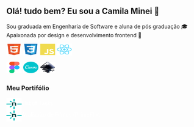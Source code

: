 ## Olá! tudo bem? Eu sou a Camila Minei 👋

Sou graduada em Engenharia de Software  e aluna de pós graduação 🎓Apaixonada por design e desenvolvimento frontend 🩷

<div style="display: inline_block">
  <img align="center" alt="HTML" height="30" width="40" src="https://raw.githubusercontent.com/devicons/devicon/master/icons/html5/html5-original.svg">
  <img align="center" alt="CSS" height="30" width="40" src="https://raw.githubusercontent.com/devicons/devicon/master/icons/css3/css3-original.svg">
  <img align="center" alt="Js" height="30" width="40" src="https://raw.githubusercontent.com/devicons/devicon/master/icons/javascript/javascript-plain.svg">
  <img align="center" alt="React" height="30" width="40" src="https://raw.githubusercontent.com/devicons/devicon/master/icons/react/react-original.svg"><br><br>
  <img align="center" alt="Figma" height="30" width="40" src="https://raw.githubusercontent.com/devicons/devicon/master/icons/figma/figma-original.svg">
  <img align="center" alt="Canva" height="30" width="40" src="https://raw.githubusercontent.com/devicons/devicon/master/icons/canva/canva-original.svg">
  <img align="center" alt="Canva" height="30" width="40" src="https://raw.githubusercontent.com/devicons/devicon/master/icons/inkscape/inkscape-original.svg">
</div>

##

### Meu Portifólio

<div style="display: inline_block">
  <a style="color:white; text-decoration:none" href="https://homolog-list-of-tasks.netlify.app" ><img align="center" alt="Netlify" height="30" width="40" src="https://raw.githubusercontent.com/devicons/devicon/master/icons/netlify/netlify-original.svg">List of Tasks</a><br>
  <a style="color:white; text-decoration:none" href="https://primeflix-filminhos.netlify.app/"><img align="center" alt="Netlify" height="30" width="40" src="https://raw.githubusercontent.com/devicons/devicon/master/icons/netlify/netlify-original.svg">Avaliação de Filmes (PrimeFlix)</a>
</div> 
